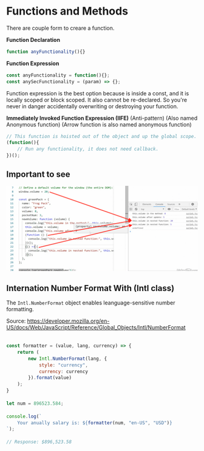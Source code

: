 # Functions and Methods

There are couple form to creare a function.

**Function Declaration**
```js
function anyFunctionality(){}
```


**Function Expression**
```js
const anyFunctionality = function(){};
const anySecFunctionality = (param) => {};
```

Function expression is the best option because is inside a const, and it is locally scoped or block scoped. It also cannot be re-declared. So you're never in danger accidentally overwriting or destroying your function. 

**Immediately Invoked Function Expression (IIFE)**
(Anti-pattern)
(Also named Anonymous function)
(Arrow function is also named anonymous function)

```js
// This function is hoisted out of the object and up the global scope.
(function(){
    // Run any functionality, it does not need callback.
})();
```

## Important to see

<img src="img/functions.png" alt="Arrow-vs-Functions"/>

## Internation Number Format With (Intl class)

The ```Intl.NumberFormat``` object enables leanguage-sensitive number formatting.

Source: https://developer.mozilla.org/en-US/docs/Web/JavaScript/Reference/Global_Objects/Intl/NumberFormat

```js

const formatter = (value, lang, currency) => {
    return (
        new Intl.NumberFormat(lang, {
            style: "currency",
            currency: currency
        }).format(value)
    );
}

let num = 896523.584;

console.log(`
    Your anually salary is: ${formatter(num, "en-US", "USD")}
`);

// Response: $896,523.58

```